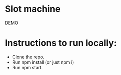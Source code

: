 # Slot machine
 [DEMO](https://anastasiiakonovalenko.github.io/slot-machine-pixi.js/)

# Instructions to run locally:
- Clone the repo.
- Run npm install (or just npm i)
- Run npm start.
